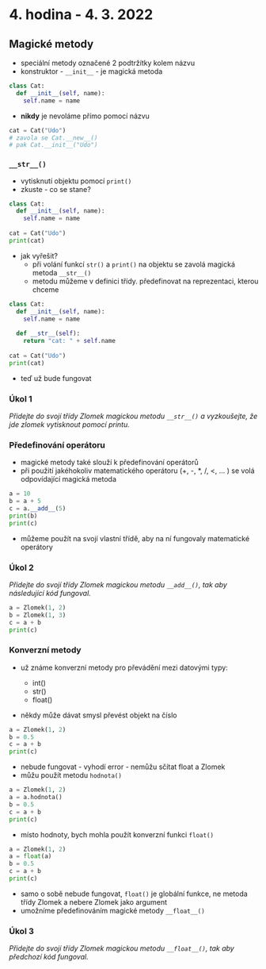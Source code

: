 # 4. hodina - 4. 3. 2022

## Magické metody

- speciální metody označené 2 podtržítky kolem názvu
- konstruktor - `__init__` - je magická metoda
```python
class Cat:
  def __init__(self, name):
    self.name = name
```

- __nikdy__ je nevoláme přímo pomocí názvu
```python
cat = Cat("Udo")
# zavola se Cat.__new__()
# pak Cat.__init__("Udo")
```
### `__str__()`
- vytisknutí objektu pomocí `print()`
- zkuste - co se stane?
```python
class Cat:
  def __init__(self, name):
    self.name = name
    
cat = Cat("Udo")
print(cat)
```

- jak vyřešit?
  - při volání funkcí `str()` a `print()` na objektu se zavolá magická metoda `__str__()`
  - metodu můžeme v definici třídy. předefinovat na reprezentaci, kterou chceme

```python
class Cat:
  def __init__(self, name):
    self.name = name
    
  def __str__(self):
    return "cat: " + self.name
    
cat = Cat("Udo")
print(cat)
```
- teď už bude fungovat

### Úkol 1
*Přidejte do svojí třídy Zlomek magickou metodu `__str__()` a vyzkoušejte, že jde zlomek vytisknout pomocí printu.*

### Předefinování operátoru
- magické metody také slouží k předefinování operátorů
- při použití jakéhokoliv matematického operátoru (+, -, \*, /, <, ... ) se volá odpovídající magická metoda
```python
a = 10
b = a + 5
c = a.__add__(5)
print(b)
print(c)
```
- můžeme použít na svojí vlastní třídě, aby na ní fungovaly matematické operátory

### Úkol 2
*Přidejte do svojí třídy Zlomek magickou metodu `__add__()`, tak aby následující kód fungoval.*
```python
a = Zlomek(1, 2)
b = Zlomek(1, 3)
c = a + b
print(c)
```

### Konverzní metody
- už známe konverzní metody pro převádění mezi datovými typy:
  - int()
  - str()
  - float()

- někdy může dávat smysl převést objekt na číslo
```python
a = Zlomek(1, 2)
b = 0.5
c = a + b
print(c)
```
- nebude fungovat - vyhodí error - nemůžu sčítat float a Zlomek
- můžu použít metodu `hodnota()`
```python
a = Zlomek(1, 2)
a = a.hodnota()
b = 0.5
c = a + b
print(c)
```

- místo hodnoty, bych mohla použít konverzní funkci `float()`
```python
a = Zlomek(1, 2)
a = float(a)
b = 0.5
c = a + b
print(c)
```
- samo o sobě nebude fungovat, `float()` je globální funkce, ne metoda třídy Zlomek a nebere Zlomek jako argument
- umožníme předefinováním magické metody `__float__()`

### Úkol 3
*Přidejte do svojí třídy Zlomek magickou metodu `__float__()`, tak aby předchozí kód fungoval.*
 
